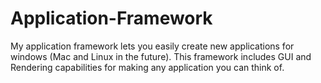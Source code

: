 # Application-Framework
My application framework lets you easily create new applications for windows (Mac and Linux in the future). This framework includes GUI and Rendering capabilities for making any application you can think of.
